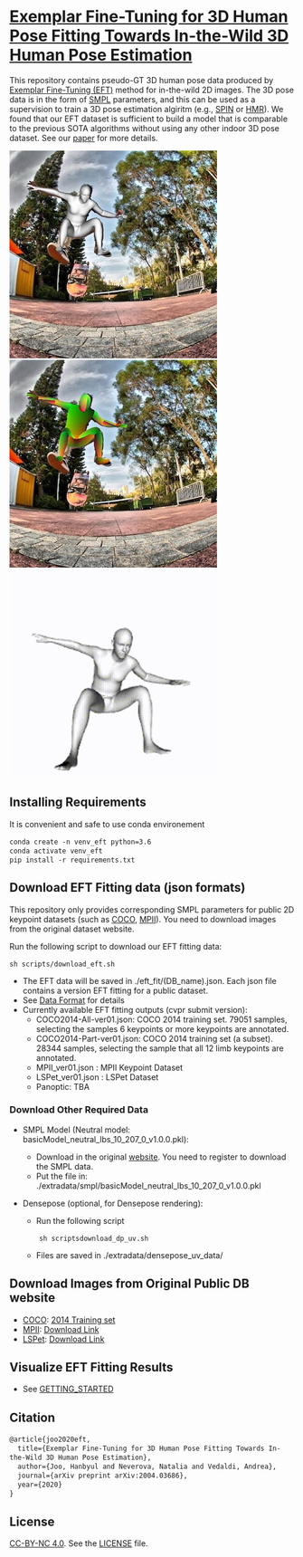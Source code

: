 # [Exemplar Fine-Tuning for 3D Human Pose Fitting Towards In-the-Wild 3D Human Pose Estimation](https://arxiv.org/abs/2004.03686)

This repository contains pseudo-GT 3D human pose data produced by [Exemplar Fine-Tuning (EFT)](https://arxiv.org/abs/2004.03686) method for in-the-wild 2D images. The 3D pose data is in the form of [SMPL](https://smpl.is.tue.mpg.de/) parameters, and this can be used as a supervision to train a 3D pose estimation algiritm (e.g., [SPIN](https://github.com/nkolot/SPIN) or [HMR](https://github.com/akanazawa/hmr)). We found that our EFT dataset is sufficient to build a model that is comparable to the previous SOTA algorithms without using any other indoor 3D pose dataset. See our [paper](https://arxiv.org/abs/2004.03686) for more details.

![Teaser Image](docs/example1.jpg)
![Teaser Image](docs/example2.jpg)
<img src="docs/3432.gif" height="367">

## Installing Requirements
It is convenient and safe to use conda environement
```
conda create -n venv_eft python=3.6
conda activate venv_eft
pip install -r requirements.txt
```

## Download EFT Fitting data (json formats)
This repository only provides corresponding SMPL parameters for public 2D keypoint datasets (such as [COCO](https://cocodataset.org/), [MPII](http://human-pose.mpi-inf.mpg.de/)). You need to download images from the original dataset website.

Run the following script to download our EFT fitting data:
```
sh scripts/download_eft.sh 
```
   - The EFT data will be saved in ./eft_fit/(DB_name).json. Each json file contains a version EFT fitting for a public dataset. 
   - See [Data Format](docs/README_dataformat.md) for details
   - Currently available EFT fitting outputs (cvpr submit version):
      - COCO2014-All-ver01.json: COCO 2014 training set. 79051 samples, selecting the samples 6 keypoints or more keypoints are annotated.
      - COCO2014-Part-ver01.json: COCO 2014 training set (a subset). 28344 samples, selecting the sample that all 12 limb keypoints are annotated.
      - MPII_ver01.json : MPII Keypoint Dataset
      - LSPet_ver01.json : LSPet Dataset
      - Panoptic: TBA

### Download Other Required Data
- SMPL Model (Neutral model: basicModel_neutral_lbs_10_207_0_v1.0.0.pkl):
    - Download in the original [website](http://smplify.is.tue.mpg.de/login). You need to register to download the SMPL data.
    - Put the file in: ./extradata/smpl/basicModel_neutral_lbs_10_207_0_v1.0.0.pkl

- Densepose (optional, for Densepose rendering): 
  - Run the following script
  ```
      sh scriptsdownload_dp_uv.sh    
  ```
  - Files are saved in ./extradata/densepose_uv_data/
  
## Download Images from Original Public DB website
 - [COCO](https://cocodataset.org/#home): [2014 Training set](http://images.cocodataset.org/zips/train2014.zip)
 - [MPII](http://human-pose.mpi-inf.mpg.de/): [Download Link](https://datasets.d2.mpi-inf.mpg.de/andriluka14cvpr/mpii_human_pose_v1.tar.gz)
 - [LSPet](https://sam.johnson.io/research/lspet.html): [Download Link](http://datasets.d2.mpi-inf.mpg.de/hr-lspet/hr-lspet.zip)

## Visualize EFT Fitting Results
- See [GETTING_STARTED](docs/GETTING_STARTED.md)

## Citation
```
@article{joo2020eft,
  title={Exemplar Fine-Tuning for 3D Human Pose Fitting Towards In-the-Wild 3D Human Pose Estimation},
  author={Joo, Hanbyul and Neverova, Natalia and Vedaldi, Andrea},
  journal={arXiv preprint arXiv:2004.03686},
  year={2020}
}
```

## License
[CC-BY-NC 4.0](https://creativecommons.org/licenses/by-nc/4.0/legalcode). 
See the [LICENSE](LICENSE) file. 


